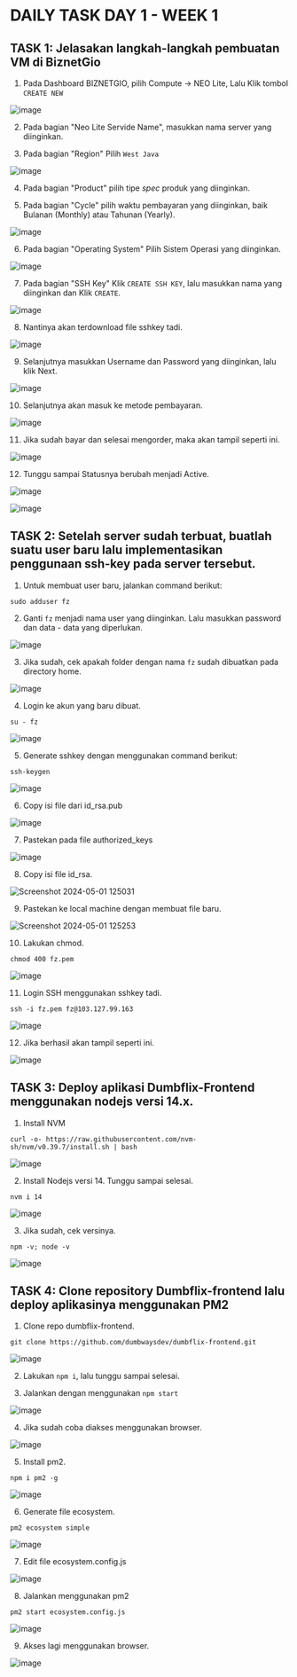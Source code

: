 # DAILY TASK DAY 1 - WEEK 1

## TASK 1: Jelasakan langkah-langkah pembuatan VM di BiznetGio

1. Pada Dashboard BIZNETGIO, pilih Compute -> NEO Lite, Lalu Klik tombol ```CREATE NEW```

  ![image](https://github.com/fadil05me/devops20-dumbways-AhmadFadillah/assets/45775729/6a6d486f-8f72-42c9-98da-0a2460aecbef)

2. Pada bagian "Neo Lite Servide Name", masukkan nama server yang diinginkan.

3. Pada bagian "Region" Pilih ```West Java```

  ![image](https://github.com/fadil05me/devops20-dumbways-AhmadFadillah/assets/45775729/461bf306-1a15-45db-ad1e-de5be1ae12f0)

4. Pada bagian "Product" pilih tipe _spec_ produk yang diinginkan.

5. Pada bagian "Cycle" pilih waktu pembayaran yang diinginkan, baik Bulanan (Monthly) atau Tahunan (Yearly).

  ![image](https://github.com/fadil05me/devops20-dumbways-AhmadFadillah/assets/45775729/85e45b2f-1df6-46de-9d29-6b97b1bf3e74)

6. Pada bagian "Operating System" Pilih Sistem Operasi yang diinginkan.

  ![image](https://github.com/fadil05me/devops20-dumbways-AhmadFadillah/assets/45775729/cedf2d01-029a-4a34-b0a1-90d2217b45e2)

7. Pada bagian "SSH Key" Klik ```CREATE SSH KEY```, lalu masukkan nama yang diinginkan dan Klik ```CREATE```.

  ![image](https://github.com/fadil05me/devops20-dumbways-AhmadFadillah/assets/45775729/3371b27e-37b3-448e-a3b8-e4bccecfac1e)

8. Nantinya akan terdownload file sshkey tadi.

  ![image](https://github.com/fadil05me/devops20-dumbways-AhmadFadillah/assets/45775729/b22183b9-ca9f-4d52-8b11-6df7a008055a)

9. Selanjutnya masukkan Username dan Password yang diinginkan, lalu klik Next.

 ![image](https://github.com/fadil05me/devops20-dumbways-AhmadFadillah/assets/45775729/0ab718bf-ae42-4115-89ca-6d67cc7fd5bd)

10. Selanjutnya akan masuk ke metode pembayaran.

  ![image](https://github.com/fadil05me/devops20-dumbways-AhmadFadillah/assets/45775729/e391f26b-4882-4315-8f5a-4eccadd3a933)

11. Jika sudah bayar dan selesai mengorder, maka akan tampil seperti ini.

  ![image](https://github.com/fadil05me/devops20-dumbways-AhmadFadillah/assets/45775729/f6c3237e-802f-4ee1-bef2-f4a92e111bac)

12. Tunggu sampai Statusnya berubah menjadi Active.

  ![image](https://github.com/fadil05me/devops20-dumbways-AhmadFadillah/assets/45775729/2c955c90-7f0a-41d2-9bbd-e3637045f498)

  ![image](https://github.com/fadil05me/devops20-dumbways-AhmadFadillah/assets/45775729/5c0fa9c4-910d-4bfd-8171-f4558ef6b5ff)



## TASK 2: Setelah server sudah terbuat, buatlah suatu user baru lalu implementasikan penggunaan ssh-key pada server tersebut.

  1. Untuk membuat user baru, jalankan command berikut:
  ```
  sudo adduser fz
  ```
  2. Ganti ```fz``` menjadi nama user yang diinginkan.
  Lalu masukkan password dan data - data yang diperlukan.

  ![image](https://github.com/fadil05me/devops20-dumbways-AhmadFadillah/assets/45775729/391e2df9-18a1-47f8-a4e6-2a2fc577ca5a)

  3. Jika sudah, cek apakah folder dengan nama ```fz``` sudah dibuatkan pada directory home.
  
  ![image](https://github.com/fadil05me/devops20-dumbways-AhmadFadillah/assets/45775729/9767a3b8-55cc-4219-802e-f8189f01f98c)

  4. Login ke akun yang baru dibuat.

  ```
  su - fz
  ```
  ![image](https://github.com/fadil05me/devops20-dumbways-AhmadFadillah/assets/45775729/72a63e8d-8274-4de3-95d4-a13318cd8255)

  5. Generate sshkey dengan menggunakan command berikut:

  ```
  ssh-keygen
  ```

  ![image](https://github.com/fadil05me/devops20-dumbways-AhmadFadillah/assets/45775729/8b398a54-82f7-44ce-ba71-1dc9f1ddea3e)

  6. Copy isi file dari id_rsa.pub

  ![image](https://github.com/fadil05me/devops20-dumbways-AhmadFadillah/assets/45775729/79322c46-abb9-492a-b031-2f3e013a5880)

  7. Pastekan pada file authorized_keys

  ![image](https://github.com/fadil05me/devops20-dumbways-AhmadFadillah/assets/45775729/2cb48c4a-5b60-4d66-9478-cd011cc472cf)

  8. Copy isi file id_rsa.

  ![Screenshot 2024-05-01 125031](https://github.com/fadil05me/devops20-dumbways-AhmadFadillah/assets/45775729/e8b9bbbd-e1d5-4acc-9ba8-bcaab7c10731)

  9. Pastekan ke local machine dengan membuat file baru.

  ![Screenshot 2024-05-01 125253](https://github.com/fadil05me/devops20-dumbways-AhmadFadillah/assets/45775729/029c93fe-f01f-4eb1-b81a-3dad7bd6230c)

  10. Lakukan chmod.

  ```
  chmod 400 fz.pem
  ```
  ![image](https://github.com/fadil05me/devops20-dumbways-AhmadFadillah/assets/45775729/8e477c54-e011-4818-9c34-997ce5d55843)

  11. Login SSH menggunakan sshkey tadi.

  ```
  ssh -i fz.pem fz@103.127.99.163
  ```
  
  ![image](https://github.com/fadil05me/devops20-dumbways-AhmadFadillah/assets/45775729/2ff0c1fb-76b4-490d-aa1e-f649ac5b60c9)

  12. Jika berhasil akan tampil seperti ini.

  ![image](https://github.com/fadil05me/devops20-dumbways-AhmadFadillah/assets/45775729/e9fd5aa5-4188-458e-ad26-25f4e3487daf)


## TASK 3: Deploy aplikasi Dumbflix-Frontend menggunakan nodejs versi 14.x.

  1. Install NVM

  ```
  curl -o- https://raw.githubusercontent.com/nvm-sh/nvm/v0.39.7/install.sh | bash
  ```
  ![image](https://github.com/fadil05me/devops20-dumbways-AhmadFadillah/assets/45775729/0d495fa4-4ff0-4d9f-9939-16ea244320de)

  
  2. Install Nodejs versi 14. Tunggu sampai selesai.

  ```
  nvm i 14
  ```
  ![image](https://github.com/fadil05me/devops20-dumbways-AhmadFadillah/assets/45775729/86b35f58-f885-4185-b97c-6a5c030c2cde)

  3. Jika sudah, cek versinya.

  ```
  npm -v; node -v
  ```
  ![image](https://github.com/fadil05me/devops20-dumbways-AhmadFadillah/assets/45775729/b3ffd450-a953-4f9c-8396-412c5a11344b)


## TASK 4: Clone repository Dumbflix-frontend lalu deploy aplikasinya menggunakan PM2

  1. Clone repo dumbflix-frontend.

  ```
  git clone https://github.com/dumbwaysdev/dumbflix-frontend.git
  ```

  ![image](https://github.com/fadil05me/devops20-dumbways-AhmadFadillah/assets/45775729/2c836498-694e-41c7-8184-59e645d7cab9)

  2. Lakukan ```npm i```, lalu tunggu sampai selesai.

  
  3. Jalankan dengan menggunakan ```npm start```

  ![image](https://github.com/fadil05me/devops20-dumbways-AhmadFadillah/assets/45775729/99ca8b3e-7cbc-4acf-885e-99f89eae4e50)

  4. Jika sudah coba diakses menggunakan browser.

  ![image](https://github.com/fadil05me/devops20-dumbways-AhmadFadillah/assets/45775729/522209a0-b58d-479a-b48e-61632fa752e0)

  5. Install pm2.

  ```
  npm i pm2 -g
  ```
  ![image](https://github.com/fadil05me/devops20-dumbways-AhmadFadillah/assets/45775729/2adfb51b-4b87-49ae-8d1c-17c4917da8eb)

  6. Generate file ecosystem.
  ```
  pm2 ecosystem simple
  ```
  ![image](https://github.com/fadil05me/devops20-dumbways-AhmadFadillah/assets/45775729/8920fd0f-b7d0-4ca4-a096-cdc9cb6d111b)

  7. Edit file ecosystem.config.js

  ![image](https://github.com/fadil05me/devops20-dumbways-AhmadFadillah/assets/45775729/9b63f9b7-46bc-4990-86be-829cfaf78c25)

  8. Jalankan menggunakan pm2

  ```
  pm2 start ecosystem.config.js
  ```
  ![image](https://github.com/fadil05me/devops20-dumbways-AhmadFadillah/assets/45775729/f81e141b-19d6-45e6-84ff-32696262759f)

  9. Akses lagi menggunakan browser.

  ![image](https://github.com/fadil05me/devops20-dumbways-AhmadFadillah/assets/45775729/0c214d6f-c32e-47a8-babd-7680b64bad3a)


